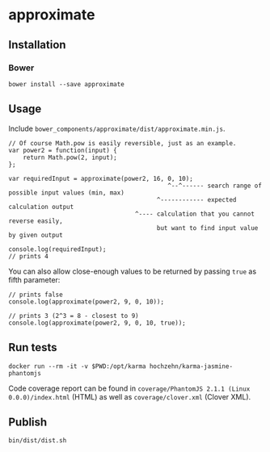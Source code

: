 # approximate

## Installation

### Bower

    bower install --save approximate

## Usage

Include `bower_components/approximate/dist/approximate.min.js`.

    // Of course Math.pow is easily reversible, just as an example.
    var power2 = function(input) {
        return Math.pow(2, input);
    };
    
    var requiredInput = approximate(power2, 16, 0, 10);
                                                ^--^------ search range of possible input values (min, max)
                                             ^------------ expected calculation output
                                       ^---- calculation that you cannot reverse easily, 
                                             but want to find input value by given output
                                             
    console.log(requiredInput);
    // prints 4

You can also allow close-enough values to be returned by passing `true` as fifth parameter:

    // prints false
    console.log(approximate(power2, 9, 0, 10));
    
    // prints 3 (2^3 = 8 - closest to 9)
    console.log(approximate(power2, 9, 0, 10, true));

## Run tests

    docker run --rm -it -v $PWD:/opt/karma hochzehn/karma-jasmine-phantomjs
    
Code coverage report can be found in `coverage/PhantomJS 2.1.1 (Linux 0.0.0)/index.html` (HTML) as well as `coverage/clover.xml` (Clover XML).

## Publish
    
    bin/dist/dist.sh
